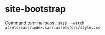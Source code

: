 # site-bootstrap
Command terminal sass : ```sass --watch assets/sass/index.sass:assets/css/style.css```

